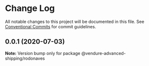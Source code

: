 # Change Log

All notable changes to this project will be documented in this file.
See [Conventional Commits](https://conventionalcommits.org) for commit guidelines.

## 0.0.1 (2020-07-03)

**Note:** Version bump only for package @vendure-advanced-shipping/rodonaves
